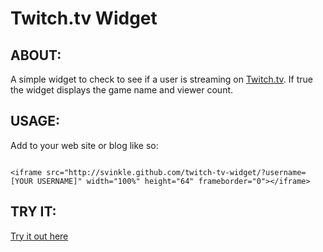 # Twitch.tv Widget

## ABOUT:

A simple widget to check to see if a user is streaming on [Twitch.tv](http://twitch.tv). If true the widget displays the game name and viewer count.

## USAGE:

Add to your web site or blog like so:

<pre><code>
&lt;iframe src="http://svinkle.github.com/twitch-tv-widget/?username=[YOUR USERNAME]" width="100%" height="64" frameborder="0"&gt;&lt;/iframe&gt;
</code></pre>

## TRY IT:

[Try it out here](http://svinkle.github.com/twitch-tv-widget/?username=)
